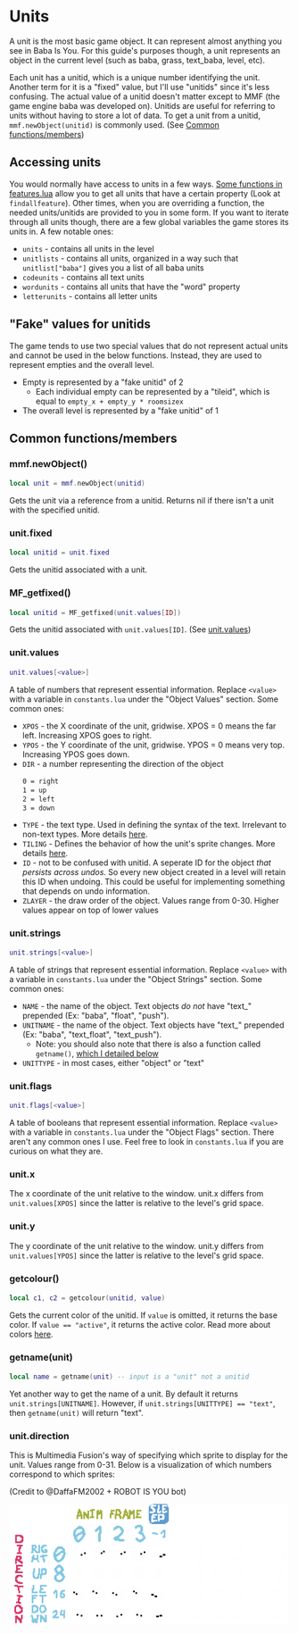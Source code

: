# Units
A unit is the most basic game object. It can represent almost anything you see in Baba Is You. For this guide's purposes though, a unit represents an object in the current level (such as baba, grass, text_baba, level, etc).

Each unit has a unitid, which is a unique number identifying the unit. Another term for it is a "fixed" value, but I'll use "unitids" since it's less confusing. The actual value of a unitid doesn't matter except to MMF (the game engine baba was developed on). Unitids are useful for referring to units without having to store a lot of data. To get a unit from a unitid, `mmf.newObject(unitid)` is commonly used. (See [Common functions/members](#common-functionsmembers))

## Accessing units
You would normally have access to units in a few ways. [Some functions in features.lua](rules.md#featureslua-functions) allow you to get all units that have a certain property (Look at `findallfeature`). Other times, when you are overriding a function, the needed units/unitids are provided to you in some form. If you want to iterate through all units though, there are a few global variables the game stores its units in. A few notable ones:
- `units` - contains all units in the level
- `unitlists` - contains all units, organized in a way such that `unitlist["baba"]` gives you a list of all baba units
- `codeunits` - contains all text units
- `wordunits` - contains all units that have the "word" property
- `letterunits` - contains all letter units

## "Fake" values for unitids
The game tends to use two special values that do not represent actual units and cannot be used in the below functions. Instead, they are used to represent empties and the overall level.
- Empty is represented by a "fake unitid" of 2
  - Each individual empty can be represented by a "tileid", which is equal to `empty_x + empty_y * roomsizex`
- The overall level is represented by a "fake unitid" of 1

## Common functions/members
### mmf.newObject()
```lua
local unit = mmf.newObject(unitid)
```
Gets the unit via a reference from a unitid. Returns nil if there isn't a unit with the specified unitid.

### unit.fixed
```lua
local unitid = unit.fixed
```
Gets the unitid associated with a unit.

### MF_getfixed()
```lua
local unitid = MF_getfixed(unit.values[ID])
```
Gets the unitid associated with `unit.values[ID]`. (See [unit.values](#unit.values))

### unit.values
```lua
unit.values[<value>]
```
A table of numbers that represent essential information. Replace `<value>` with a variable in `constants.lua` under the "Object Values" section. Some common ones:
- `XPOS` - the X coordinate of the unit, gridwise. XPOS = 0 means the far left. Increasing XPOS goes to right.
- `YPOS` - the Y coordinate of the unit, gridwise. YPOS = 0 means very top. Increasing YPOS goes down.
- `DIR` - a number representing the direction of the object
    ```
    0 = right
    1 = up
    2 = left
    3 = down
    ```
- `TYPE` - the text type. Used in defining the syntax of the text. Irrelevant to non-text types. More details [here](editor_obj_settings.md#text-type).
- `TILING` - Defines the behavior of how the unit's sprite changes. More details [here](editor_obj_settings.md#animation-style).
- `ID` - not to be confused with unitid. A seperate ID for the object *that persists across undos*. So every new object created in a level will retain this ID when undoing. This could be useful for implementing something that depends on undo information.
- `ZLAYER` - the draw order of the object. Values range from 0-30. Higher values appear on top of lower values

### unit.strings
```lua
unit.strings[<value>]
```
A table of strings that represent essential information. Replace `<value>` with a variable in `constants.lua` under the "Object Strings" section. Some common ones:
- `NAME` - the name of the object. Text objects *do not* have "text_" prepended (Ex: "baba", "float", "push").
- `UNITNAME` - the name of the object. Text objects have "text_" prepended (Ex: "baba", "text_float", "text_push").
  - Note: you should also note that there is also a function called `getname()`, [which I detailed below](#getnameunit)
- `UNITTYPE` - in most cases, either "object" or "text"

### unit.flags
```lua
unit.flags[<value>]
```
A table of booleans that represent essential information. Replace `<value>` with a variable in `constants.lua` under the "Object Flags" section. There aren't any common ones I use. Feel free to look in `constants.lua` if you are curious on what they are.

### unit.x
The x coordinate of the unit relative to the window. unit.x differs from `unit.values[XPOS]` since the latter is relative to the level's grid space.

### unit.y
The y coordinate of the unit relative to the window. unit.y differs from `unit.values[YPOS]` since the latter is relative to the level's grid space.
[](#getcolour)
### getcolour()
```lua
local c1, c2 = getcolour(unitid, value)
```
Gets the current color of the unitid. If `value` is omitted, it returns the base color. If `value == "active"`, it returns the active color. Read more about colors [here](editor_obj_settings.md#color).

### getname(unit)
```lua
local name = getname(unit) -- input is a "unit" not a unitid
```
Yet another way to get the name of a unit. By default it returns `unit.strings[UNITNAME]`. However, if `unit.strings[UNITTYPE] == "text"`, then `getname(unit)` will return "text".

### unit.direction
This is Multimedia Fusion's way of specifying which sprite to display for the unit. Values range from 0-31. Below is a visualization of which numbers correspond to which sprites:

(Credit to @DaffaFM2002 + ROBOT IS YOU bot)

<img src="../gifs/direction.gif" alt="drawing" width="500"/>